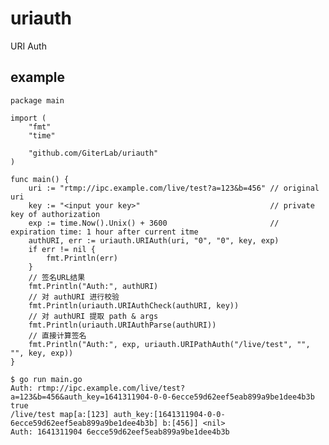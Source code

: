 # uriauth
URI Auth

## example

    package main

    import (
        "fmt"
        "time"

        "github.com/GiterLab/uriauth"
    )

    func main() {
        uri := "rtmp://ipc.example.com/live/test?a=123&b=456" // original uri
        key := "<input your key>"                             // private key of authorization
        exp := time.Now().Unix() + 3600                       // expiration time: 1 hour after current itme
        authURI, err := uriauth.URIAuth(uri, "0", "0", key, exp)
        if err != nil {
            fmt.Println(err)
        }
        // 签名URL结果
        fmt.Println("Auth:", authURI)
        // 对 authURI 进行校验
        fmt.Println(uriauth.URIAuthCheck(authURI, key))
        // 对 authURI 提取 path & args
        fmt.Println(uriauth.URIAuthParse(authURI))
        // 直接计算签名
        fmt.Println("Auth:", exp, uriauth.URIPathAuth("/live/test", "", "", key, exp))
    }

    $ go run main.go
    Auth: rtmp://ipc.example.com/live/test?a=123&b=456&auth_key=1641311904-0-0-6ecce59d62eef5eab899a9be1dee4b3b
    true
    /live/test map[a:[123] auth_key:[1641311904-0-0-6ecce59d62eef5eab899a9be1dee4b3b] b:[456]] <nil>
    Auth: 1641311904 6ecce59d62eef5eab899a9be1dee4b3b
